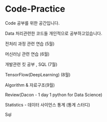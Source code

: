 # Code-Practice


Code 공부를 위한 공간입니다.

Data 처리관련한 코드들 개인적으로 공부하고있습니다.

전처리 과정 관련 연습 (5월)

머신러닝 관련 연습 (6월)

개발관련 킷 공부 , SQL (7월)

TensorFlow(DeepLearning) (8월)

Algorithm & 자료구조(9월)

Review(Dacon - 1 day 1 python for Data Science)

Statistics - 데이터 사이언스 통계 (통계 스터디)

Sql
